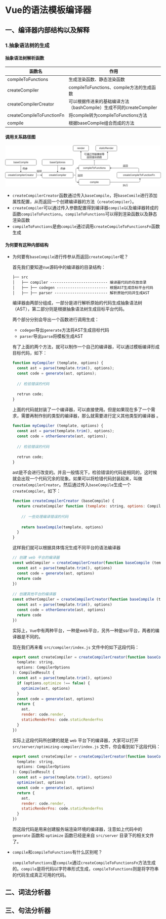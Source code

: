 #  Vue的语法模板编译器

## 一、编译器内部结构以及解释

### 1.抽象语法树的生成

#### 抽象语法树解析函数

| 函数名                    | 作用                                                         |
| ------------------------- | ------------------------------------------------------------ |
| compileToFunctions        | 生成渲染函数、静态渲染函数                                   |
| createCompiler            | compileToFunctions、compile方法的生成函数                    |
| createCompilerCreator     | 可以根据传进来的基础编译方法（bashCompile）生成不同的createCompiler |
| createCompileToFunctionFn | 将compile转为compileToFunctions方法                          |
| compile                   | 根据baseCompile组合而成的方法                                |

#### 调用关系路径图

![12](images/12.png)

- `createCompilerCreator`函数通过传入`baseCompile`，将`baseComile`进行添加属性配置，从而返回一个创建编译器的方法（`createCompiler`）。
- `createCompiler`可以通过传入参数配置得到编译器`compile`以及编译器转成的函数`compileToFunctions`。`compileToFunctions`可以得到渲染函数以及静态渲染函数
- `compileToFunctions`是由`compile`通过调用`createCompileToFunctionsFn`函数生成

#### 为何要有这种内部结构

- 为何要有`baseCompile`进行传参从而返回`createCompiler`呢？

  首先我们要知道`Vue`源码中的编译器的目录结构：

  ```text
  ├── src
  │   ├── compiler -------------------------- 编译器代码的存放目录
  │   ├── ├── codegen ----------------------- 根据AST生成目标平台代码
  │   ├── ├── parser ------------------------ 解析原始代码并生成AST
  ```

  编译器由两部分组成，一部分是进行解析原始的代码生成抽象语法树（AST），第二部分则是根据抽象语法树生成目标平台代码。

  两个部分分别会导出一个函数进行调用生成：

  - `codegen`导出`generate`方法将AST生成目标代码
  - `parser`导出`parse`将模板生成AST

  有了上面的两个方法，就可以制作一个自己的编译器，可以通过模板编译形成目标代码，如下：

  ```js
  function myCompiler (template, options) {
  	const ast = parse(template.trim(), options);
    const code = generate(ast, options);
    
    // 检验错误的代码
    
    retrun code;
  }
  ```

  上面的代码就封装了一个编译器，可以直接使用。但是如果现在多了一个需求，需要再制作别的类型的编译器，那么就需要进行定义其他类型的编译器 。

  ```js
  function myCompiler (template, options) {
  	const ast = parse(template.trim(), options);
    const code = otherGenerate(ast, options);
    
    // 检验错误的代码
    
    retrun code;
  }
  ```

  ast是不会进行改变的。并且一般情况下，检验错误的代码是相同的，这时候就会出现一个代码冗余的现象。如果可以将检错代码封装起来，叫做`createCompilerCreator`。然后通过传入`baseCompile`生成一个`createCompiler`。如下：

  ```js
  function createCompilerCreator (baseCompile) {
    return createCompiler function (template: string, options: CompilerOptions) {
  
      // 一些处理编译错误的代码
  
      return baseCompile(template, options)
    }
  }
  ```

  这样我们就可以根据具体情况生成不同平台的语法编译器

  ```js
  // 创建 web 平台的编译器
  const webCompiler = createCompilerCreator(function baseCompile (template, options) {
    const ast = parse(template.trim(), options)
    const code = generate(ast, options)
    return code
  })
  
  // 创建其他平台的编译器
  const otherCompiler = createCompilerCreator(function baseCompile (template, options) {
    const ast = parse(template.trim(), options)
    const code = otherGenerate(ast, options)
    return code
  })
  ```

  实际上，`Vue`中有两种平台，一种是web平台，另外一种是ssr平台，两者的编译器是不同的。

  现在我们再来看 `src/compiler/index.js` 文件中的如下这段代码：

  ```js
  export const createCompiler = createCompilerCreator(function baseCompile (
    template: string,
    options: CompilerOptions
  ): CompiledResult {
    const ast = parse(template.trim(), options)
    if (options.optimize !== false) {
      optimize(ast, options)
    }
    const code = generate(ast, options)
    return {
      ast,
      render: code.render,
      staticRenderFns: code.staticRenderFns
    }
  })
  ```

  实际上这段代码所创建的就是 `web` 平台下的编译器，大家可以打开 `src/server/optimizing-compiler/index.js` 文件，你会看到如下这段代码：

  ```js
  export const createCompiler = createCompilerCreator(function baseCompile (
    template: string,
    options: CompilerOptions
  ): CompiledResult {
    const ast = parse(template.trim(), options)
    optimize(ast, options)
    const code = generate(ast, options)
    return {
      ast,
      render: code.render,
      staticRenderFns: code.staticRenderFns
    }
  })
  ```

  而这段代码是用来创建服务端渲染环境的编译器，注意如上代码中的 `generate` 函数和 `optimize` 函数已经是来自 `src/server` 目录下的相关文件了。

- `compile`和`compileToFunctions`有什么区别呢？

  `compileToFunctions`是`compile`通过`createCompileToFunctionsFn`方法生成的。`compile`是将代码以字符串形式生成，`compileToFunctions`则是将字符串的代码生成真正可用的代码。

## 二、词法分析器

## 三、句法分析器